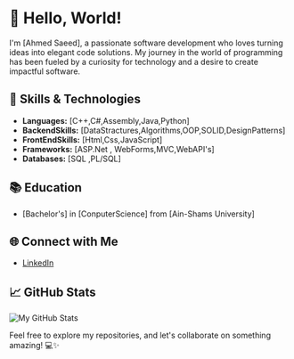 # 👋 Hello, World!

I'm [Ahmed Saeed], a passionate software development who loves turning ideas into elegant code solutions. My journey in the world of programming has been fueled by a curiosity for technology and a desire to create impactful software.

## 🔧 Skills & Technologies

- **Languages:** [C++,C#,Assembly,Java,Python]
- **BackendSkills:** [DataStractures,Algorithms,OOP,SOLID,DesignPatterns]
- **FrontEndSkills:** [Html,Css,JavaScript]
- **Frameworks:** [ASP.Net , WebForms,MVC,WebAPI's]
- **Databases:** [SQL ,PL/SQL]

## 📚 Education

- [Bachelor's] in [ConputerScience] from [Ain-Shams University]

## 🌐 Connect with Me
- [LinkedIn](https://www.linkedin.com/in/ahmed-saeed-3358062a4/)

## 📈 GitHub Stats

![My GitHub Stats](https://github-readme-stats.vercel.app/api?username=AhmedSaeed&show_icons=true&count_private=true&hide=issues,contribs)

Feel free to explore my repositories, and let's collaborate on something amazing! 💻✨
